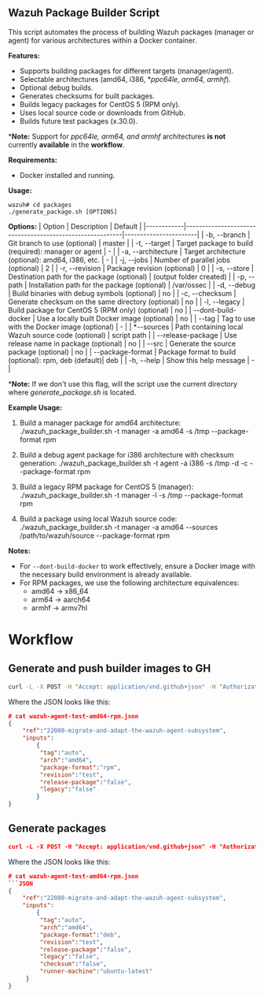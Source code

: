 ## Wazuh Package Builder Script

This script automates the process of building Wazuh packages (manager or agent) for various architectures within a Docker container.

**Features:**

- Supports building packages for different targets (manager/agent).
- Selectable architectures (amd64, i386, **ppc64le, arm64, armhf*).
- Optional debug builds.
- Generates checksums for built packages.
- Builds legacy packages for CentOS 5 (RPM only).
- Uses local source code or downloads from GitHub.
- Builds future test packages (x.30.0).

***Note:** Support for *ppc64le, arm64, and armhf* architectures **is not** currently **available** in the **workflow**.

**Requirements:**

- Docker installed and running.

**Usage:**
```
wazuh# cd packages
./generate_package.sh [OPTIONS]
```

**Options:**
| Option     | Description                                            | Default               |
|------------|----------------------------------------------------------|-----------------------|
| -b, --branch | Git branch to use (optional)                          | master                |
| -t, --target | Target package to build (required): manager or agent    | -                     |
| -a, --architecture | Target architecture (optional): amd64, i386, etc. | -                     |
| -j, --jobs  | Number of parallel jobs (optional)                       | 2                     |
| -r, --revision | Package revision (optional)                          | 0                     |
| -s, --store  | Destination path for the package (optional)            | (output folder created) |
| -p, --path   | Installation path for the package (optional)           | /var/ossec             |
| -d, --debug  | Build binaries with debug symbols (optional)           | no                     |
| -c, --checksum | Generate checksum on the same directory (optional)   | no                     |
| -l, --legacy | Build package for CentOS 5 (RPM only) (optional)        | no                     |
| --dont-build-docker | Use a locally built Docker image (optional)      | no   |
| --tag        | Tag to use with the Docker image (optional)             | -                     |
| *--sources    | Path containing local Wazuh source code (optional)       | script path            |
| --release-package | Use release name in package (optional)               | no                     |
| --src        | Generate the source package (optional)                 | no                     |
| --package-format | Package format to build (optional): rpm, deb (default)| deb                    |
| -h, --help   | Show this help message                                 | -                     |

***Note:** If we don't use this flag, will the script use the current directory where *generate_package.sh* is located.

**Example Usage:**

1. Build a manager package for amd64 architecture:
./wazuh_package_builder.sh -t manager -a amd64 -s /tmp --package-format rpm

2. Build a debug agent package for i386 architecture with checksum generation:
./wazuh_package_builder.sh -t agent -a i386 -s /tmp -d -c --package-format rpm

3. Build a legacy RPM package for CentOS 5 (manager):
./wazuh_package_builder.sh -t manager -l -s /tmp --package-format rpm

4. Build a package using local Wazuh source code:
./wazuh_package_builder.sh -t manager -a amd64 --sources /path/to/wazuh/source --package-format rpm


**Notes:**
- For `--dont-build-docker` to work effectively, ensure a Docker image with the necessary build environment is already available.
- For RPM packages, we use the following architecture equivalences:
    * amd64 -> x86_64
    * arm64 -> aarch64
    * armhf -> armv7hl

# Workflow

## Generate and push builder images to GH

```bash
curl -L -X POST -H "Accept: application/vnd.github+json" -H "Authorization: Bearer $GH_WORKFLOW_TOKEN" -H "X-GitHub-Api-Version: 2022-11-28" --data-binary "@$(pwd)/wazuh-agent-test-amd64-rpm.json" "https://api.github.com/repos/wazuh/wazuh/actions/workflows/packages-build-linux-agent.yml/dispatches"'
```

Where the JSON looks like this:
```json
# cat wazuh-agent-test-amd64-rpm.json
{
    "ref":"22080-migrate-and-adapt-the-wazuh-agent-subsystem",
    "inputs":
        {
         "tag":"auto",
         "arch":"amd64",
         "package-format":"rpm",
         "revision":"test",
         "release-package":"false",
         "legacy":"false"
        }
}
```

## Generate packages

```json
curl -L -X POST -H "Accept: application/vnd.github+json" -H "Authorization: Bearer $GH_WORKFLOW_TOKEN" -H "X-GitHub-Api-Version: 2022-11-28" -d "$JSON_AGENT" "https://api.github.com/repos/wazuh/wazuh/actions/workflows/packages-build-linux-agent.yml/dispatches"
```

Where the JSON looks like this:
```json
# cat wazuh-agent-test-amd64-rpm.json
```JSON
{
    "ref":"22080-migrate-and-adapt-the-wazuh-agent-subsystem",
    "inputs":
        {
         "tag":"auto",
         "arch":"amd64",
         "package-format":"deb",
         "revision":"test",
         "release-package":"false",
         "legacy":"false",
         "checksum":"false",
         "runner-machine":"ubuntu-latest"
     }
}
```